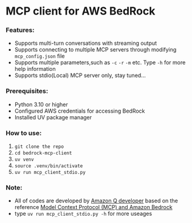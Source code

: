 # MCP client for AWS BedRock  

### Features:  
* Supports multi-turn conversations with streaming output     
* Supports connecting to multiple MCP servers through modifying `mcp_config.json` file  
* Supports multiple parameters,such as `-c` `-r` `-m` etc. Type `-h` for more help information  
* Supports stdio(Local) MCP server only, stay tuned...

### Prerequisites:  
* Python 3.10 or higher  
* Configured AWS credentials for accessing BedRock  
* Installed UV package manager  

### How to use:
1. `git clone the repo`  
2. `cd bedrock-mcp-client  `
3. `uv venv`  
4. `source .venv/bin/activate ` 
5. `uv run mcp_client_stdio.py`  

### Note:
* All of codes are developed by [Amazon Q developer](https://aws.amazon.com/q/developer/build/?trk=e7e88218-8649-422c-8f4c-2af954cf1e1a&sc_channel=ps&ef_id=CjwKCAjwz_bABhAGEiwAm-P8YavEE_r3ZpddJGDH4jIBBW4qfzFheIUlq70fskbqh4uUx7-mmdyMahoCx7QQAvD_BwE:G:s&s_kwcid=AL!4422!3!698165432143!e!!g!!amazon%20q%20developer!21048268275!168533076464&gad_campaignid=21048268275&gbraid=0AAAAADjHtp9gARQnJTW0BUqu5Vq1CU6hI&gclid=CjwKCAjwz_bABhAGEiwAm-P8YavEE_r3ZpddJGDH4jIBBW4qfzFheIUlq70fskbqh4uUx7-mmdyMahoCx7QQAvD_BwE) based on the reference [Model Context Protocol (MCP) and Amazon Bedrock](https://community.aws/content/2uFvyCPQt7KcMxD9ldsJyjZM1Wp/model-context-protocol-mcp-and-amazon-bedrock?lang=en)    
* type `uv run mcp_client_stdio.py -h` for more useages



